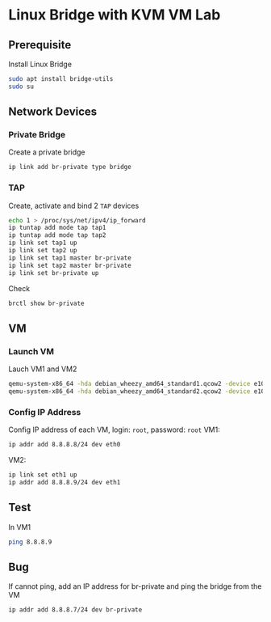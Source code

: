 # Linux Bridge with KVM VM Lab

## Prerequisite

Install Linux Bridge
```bash
sudo apt install bridge-utils
sudo su
```

## Network Devices

### Private Bridge
Create a private bridge
```bash
ip link add br-private type bridge
```

### TAP 
Create, activate and bind 2 `TAP` devices
```bash
echo 1 > /proc/sys/net/ipv4/ip_forward
ip tuntap add mode tap tap1
ip tuntap add mode tap tap2
ip link set tap1 up
ip link set tap2 up
ip link set tap1 master br-private
ip link set tap2 master br-private
ip link set br-private up
```

Check
```bash
brctl show br-private
```

## VM
### Launch VM
Lauch VM1 and VM2
```bash
qemu-system-x86_64 -hda debian_wheezy_amd64_standard1.qcow2 -device e1000,netdev=net0,mac=00:11:22:33:44:01 -netdev tap,id=net0,ifname=tap1,script=no,downscript=no -name vm1 -daemonize
qemu-system-x86_64 -hda debian_wheezy_amd64_standard2.qcow2 -device e1000,netdev=net0,mac=00:11:22:33:44:02 -netdev tap,id=net0,ifname=tap2,script=no,downscript=no -name vm2 -daemonize
```

### Config IP Address
Config IP address of each VM, login: `root`, password: `root`
VM1: 
```bash
ip addr add 8.8.8.8/24 dev eth0
```

VM2: 
```bash
ip link set eth1 up
ip addr add 8.8.8.9/24 dev eth1
```

## Test
In VM1
```bash
ping 8.8.8.9
```

## Bug
If cannot ping, add an IP address for br-private and ping the bridge from the VM
```bash
ip addr add 8.8.8.7/24 dev br-private
```